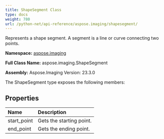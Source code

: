 ```yaml
---
title: ShapeSegment Class
type: docs
weight: 780
url: /python-net/api-reference/aspose.imaging/shapesegment/
---
```


Represents a shape segment. A segment is a line or curve connecting two points.

**Namespace:** [aspose.imaging](/imaging/python-net/api-reference/aspose.imaging/)

**Full Class Name:** aspose.imaging.ShapeSegment

**Assembly:**  Aspose.Imaging Version: 23.3.0

The ShapeSegment type exposes the following members:
## **Properties**
|**Name**|**Description**|
| :- | :- |
|start_point|Gets the starting point.|
|end_point|Gets the ending point.|
